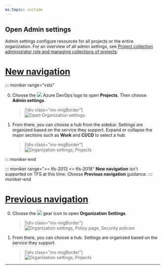 ```yaml
---
ms.topic: include
---
```



## Open Admin settings 

Admin settings configure resources for all projects or the entire organization. For an overview of all admin settings, see [Project collection administrator role and managing collections of projects](/azure/devops/organizations/settings/about-settings#admin).

# [New navigation](#tab/new-nav)

::: moniker range="vsts"

0. Choose the ![](/azure/devops/_img/icons/project-icon.png) Azure DevOps logo to open **Projects**. Then choose **Admin settings**. 

	> [!div class="mx-imgBorder"]  
	> ![Open Organization settings](/azure/devops/_shared/_img/settings/open-admin-settings-vert.png)  

0. From there, you can choose a hub from the sidebar. Settings are organized based on the service they support. Expand or collapse the major sections such as **Work** and **CI/CD** to select a hub. 

	> [!div class="mx-imgBorder"]  
	> ![Organization settings, Projects](/azure/devops/_shared/_img/settings/admin-organization-settings.png) 

::: moniker-end

::: moniker range=">= tfs-2013 <= tfs-2018"
**New navigation** isn't supported on TFS at this time. Choose  **Previous navigation** guidance.
::: moniker-end

# [Previous navigation](#tab/previous-nav)

0. Choose the ![](/azure/devops/_img/icons/gear-icon.png) gear icon to open **Organization Settings**.

	> [!div class="mx-imgBorder"]  
	> ![Organization settings, Policy page, Security policies](/azure/devops/_shared/_img/settings/open-organization-settings.png) 

0. From there, you can choose a hub. Settings are organized based on the service they support. 

	> [!div class="mx-imgBorder"]  
	> ![Organization settings, Projects](/azure/devops/_shared/_img/settings/open-admin-settings-horizontal.png) 


---